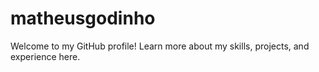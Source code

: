 # matheusgodinho
Welcome to my GitHub profile! Learn more about my skills, projects, and experience here.
